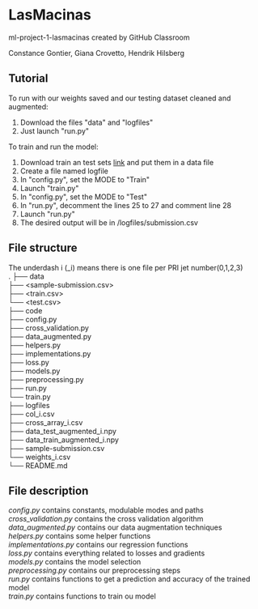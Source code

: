 # LasMacinas
ml-project-1-lasmacinas created by GitHub Classroom

Constance Gontier, Giana Crovetto, Hendrik Hilsberg

## Tutorial

To run with our weights saved and our testing dataset cleaned and augmented: 
1. Download the files "data" and "logfiles"
2. Just launch "run.py"

To train and run the model: 
1. Download train an test sets [link](https://www.aicrowd.com/challenges/epfl-machine-learning-higgs/dataset_files) and put them in a data file
2. Create a file named logfile 
3. In "config.py", set the MODE to "Train" 
4. Launch "train.py" 
5. In "config.py", set the MODE to "Test"
6. In "run.py", decomment the lines 25 to 27 and comment line 28
7. Launch "run.py" 
8. The desired output will be in /logfiles/submission.csv


## File structure
The underdash i (_i) means there is one file per PRI jet number(0,1,2,3)  
.
├── data  
   ├── <sample-submission.csv>  
   ├── <train.csv>  
   └── <test.csv>  
├── code  
   ├── config.py  
   ├── cross_validation.py  
   ├── data_augmented.py  
   ├── helpers.py  
   ├── implementations.py  
   ├── loss.py  
   ├── models.py  
   ├── preprocessing.py  
   ├── run.py  
   └── train.py  
├── logfiles  
   ├── col_i.csv  
   ├── cross_array_i.csv  
   ├── data_test_augmented_i.npy  
   ├── data_train_augmented_i.npy  
   ├── sample-submission.csv  
   └── weights_i.csv  
└── README.md

## File description
*config.py* contains constants, modulable modes and paths  
*cross_validation.py* contains the cross validation algorithm  
*data_augmented.py* contains our data augmentation techniques  
*helpers.py* contains some helper functions  
*implementations.py* contains our regression functions  
*loss.py* contains everything related to losses and gradients  
*models.py* contains the model selection  
*preprocessing.py* contains our preprocessing steps  
*run.py* contains functions to get a prediction and accuracy of the trained model  
*train.py* contains functions to train ou model  
